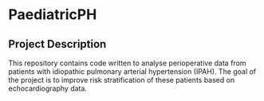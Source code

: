 # PaediatricPH
## Project Description
This repository contains code written to analyse perioperative data from patients with idiopathic pulmonary arterial hypertension (IPAH). The goal of the project is to improve risk stratification of these patients based on echocardiography data.
